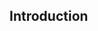## Introduction

<!--
Things to remember:

1. Define GTEx
-->

<!--
I like the abstract and introduction of this paper below, I might borrow some ideas:

Predicting genotype-specific gene regulatory networks
https://www.biorxiv.org/content/10.1101/2021.01.18.427134v1?rss=1
-->

<!--
From the Biological Data Science abstract:

Transcription-wide association studies (TWAS) provide a mechanistic
interpretation of genome-wide association studies (GWAS) results by testing
whether perturbations in gene regulatory mechanisms mediate the association
between genetic variants and human diseases. TWAS methods integrate expression
quantitative trait loci (eQTL) with GWAS results to calculate gene-level
associations and prioritize therapeutic targets. However, the typical TWAS
approach looks at one gene at a time, missing the fact that genes act in
concert to carry out different functions. We propose to interpret TWAS results
from a gene-module level (co-expression pattern), which can suggest alternative
treatment options when directly disease-associated genes are not druggable.
-->

<!--
Cite this paper about GWAS component, gene modules, and S-PrediXcan:
https://drive.google.com/file/d/1C-6OGDxo3lG4_1b33prplsZ22r5hwjkq/view

Some limitations of this method:

1. They find co-expression modules in GTEx only, we do it across recount2.
1. They use weighted correlation network analysis (WGCNA) to find modules,
   which seems simple.  We use PLIER with prior knowledge.
1. This is how they find a module: ``The eigen-gene component was then computed
   as the first principal component of the expression matrix of co-expressed
   genes''
1. ``Among 44 tissues analyzed, we generally detected 213±89 co-expression
   modules in one tissue.''
-->

